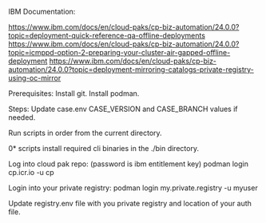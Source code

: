 IBM Documentation: 

https://www.ibm.com/docs/en/cloud-paks/cp-biz-automation/24.0.0?topic=deployment-quick-reference-qa-offline-deployments
https://www.ibm.com/docs/en/cloud-paks/cp-biz-automation/24.0.0?topic=icmppd-option-2-preparing-your-cluster-air-gapped-offline-deployment
https://www.ibm.com/docs/en/cloud-paks/cp-biz-automation/24.0.0?topic=deployment-mirroring-catalogs-private-registry-using-oc-mirror

Prerequisites:
Install git.
Install podman.

Steps:
Update case.env CASE_VERSION and CASE_BRANCH values if needed.

Run scripts in order from the current directory.

0* scripts install required cli binaries in the ./bin directory.

Log into cloud pak repo: (password is ibm entitlement key)
podman login cp.icr.io -u cp

Login into your private registry:
podman login my.private.registry -u myuser

Update registry.env file with you private registry and location of your auth file.
